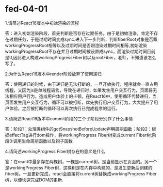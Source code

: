 # fed-04-01

1.请简述React16版本中初始渲染的流程

答：进入初始渲染阶段，首先判断是否存在过期任务，由于是初始渲染，肯定不存在过期任务，于是过期时间变成sync.进入下一步判断，判断fiberRoot对象是否跟workingProgressRoot相等以及过期时间是否跟渲染过期时间相等,初始渲染workingProgressRoot不存在并且过期时间被设置成sync，而渲染过期时间目前是0,因此进入构建workingProgressFiber树以及rootFiber，老师，不知道该怎么写了。

2.为什么React16版本中render阶段放弃了使用递归

答：使用递归的时候，由于递归是无法打断的，一旦开始执行，程序就会一直占用线程，又因为js是单线程语言，导致在递归时，如果发生用户交互行为，页面将无法相应用户行为，造成用户体验上的卡顿。在React16中，使用循环代替递归，当页面发生用户交互行为，循环可以被打断，优先执行用户交互行为，大大提升了用户体验。之后被打断的循环可以再次执行已完成程序的运行。

3.请简述React16版本中commit阶段的三个子阶段分别作了什么事情

答：阶段1：处理类组件的getSnapshotBeforeUpdate声明周期函数；阶段2：根据effectTag进行dom操作，将workingProgress Fiber树变成current Fiber树;阶段3:调用生命周期函数以及钩子函数

4.请简述workingProgress Fiber树存在的意义是什么

答：在react中最多存在两棵树，一棵是current树，是当前显示在页面的。另一个是workingProgress Fiber树，这棵树是在内存中构建的，是发生更新后创建的fiber树。一旦更新完成，react会直接将current树替换成workingProgress Fiber树，以便快速完成DOM的更新.
